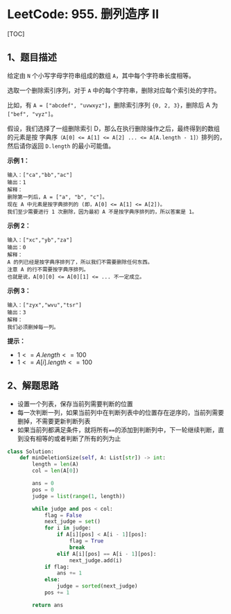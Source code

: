 # LeetCode: 955. 删列造序 II

[TOC]

## 1、题目描述

给定由 `N` 个小写字母字符串组成的数组 `A`，其中每个字符串长度相等。

选取一个删除索引序列，对于 `A` 中的每个字符串，删除对应每个索引处的字符。

比如，有 `A = ["abcdef", "uvwxyz"]`，删除索引序列 `{0, 2, 3}`，删除后 A 为`["bef", "vyz"]`。

假设，我们选择了一组删除索引 D，那么在执行删除操作之后，最终得到的数组的元素是按 字典序`（A[0] <= A[1] <= A[2] ... <= A[A.length - 1]）`排列的，然后请你返回 `D.length` 的最小可能值。

 

**示例 1：**

```
输入：["ca","bb","ac"]
输出：1
解释： 
删除第一列后，A = ["a", "b", "c"]。
现在 A 中元素是按字典排列的 (即，A[0] <= A[1] <= A[2])。
我们至少需要进行 1 次删除，因为最初 A 不是按字典序排列的，所以答案是 1。
```


**示例 2：**

```
输入：["xc","yb","za"]
输出：0
解释：
A 的列已经是按字典序排列了，所以我们不需要删除任何东西。
注意 A 的行不需要按字典序排列。
也就是说，A[0][0] <= A[0][1] <= ... 不一定成立。
```


**示例 3：**

```
输入：["zyx","wvu","tsr"]
输出：3
解释：
我们必须删掉每一列。
```

**提示：**

-   $1 <= A.length <= 100$
-   $1 <= A[i].length <= 100$



## 2、解题思路

-   设置一个列表，保存当前列需要判断的位置
-   每一次判断一列，如果当前列中在判断列表中的位置存在逆序的，当前列需要删掉，不需要更新判断列表
-   如果当前列都满足条件，就将所有`==`的添加到判断列中，下一轮继续判断，直到没有相等的或者判断了所有的列为止



```python
class Solution:
    def minDeletionSize(self, A: List[str]) -> int:
        length = len(A)
        col = len(A[0])

        ans = 0
        pos = 0
        judge = list(range(1, length))

        while judge and pos < col:
            flag = False
            next_judge = set()
            for i in judge:
                if A[i][pos] < A[i - 1][pos]:
                    flag = True
                    break
                elif A[i][pos] == A[i - 1][pos]:
                    next_judge.add(i)
            if flag:
                ans += 1
            else:
                judge = sorted(next_judge)
            pos += 1

        return ans
```

